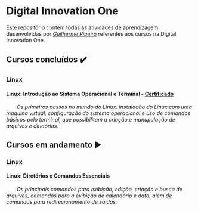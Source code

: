 # Digital Innovation One

Este repositório contém todas as atividades de aprendizagem desenvolvidas por _[Guilherme Ribeiro](https://www.linkedin.com/in/guilhermedasilvaribeiro/)_ referentes aos cursos na Digital Innovation One.

## Cursos concluídos :heavy_check_mark:
### Linux
#### Linux: Introdução ao Sistema Operacional e Terminal - [Certificado](https://drive.google.com/file/d/1Bcy-dhB57K1nnvLAJJaDcbTOB04RZAAi/view?usp=sharing)
&ensp;&ensp;&ensp;&ensp;_Os primeiros passos no mundo do Linux. Instalação do Linux com uma máquina virtual, configuração do sistema operacional e uso de comandos básicos pelo terminal, que possibilitam a criação e manupulação de arquivos e diretórios._

## Cursos em andamento :arrow_forward:
### Linux
#### Linux: Diretórios e Comandos Essenciais
&ensp;&ensp;&ensp;&ensp;_Os principais comandos para exibição, edição, criação e busca de arquivos, comandos para a exibição de calendário e data, além de comandos para redirecionamento de saídas._

